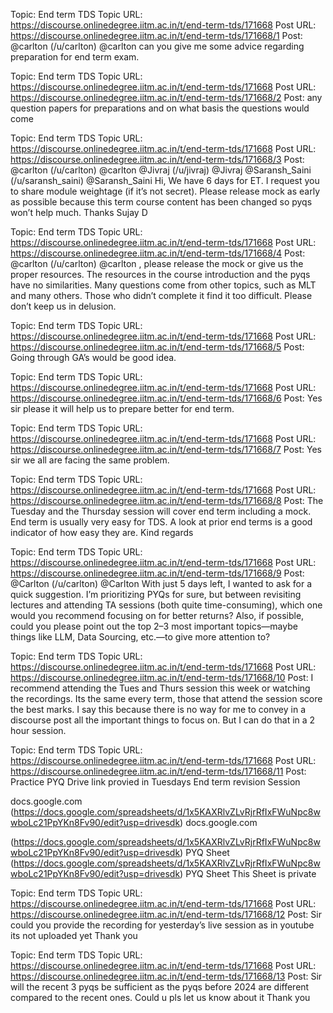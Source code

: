 Topic: End term TDS
Topic URL: https://discourse.onlinedegree.iitm.ac.in/t/end-term-tds/171668
Post URL: https://discourse.onlinedegree.iitm.ac.in/t/end-term-tds/171668/1
Post:  @carlton (/u/carlton) @carlton  can you give me some advice regarding preparation for end term exam. 

Topic: End term TDS
Topic URL: https://discourse.onlinedegree.iitm.ac.in/t/end-term-tds/171668
Post URL: https://discourse.onlinedegree.iitm.ac.in/t/end-term-tds/171668/2
Post:  any question papers for preparations and on what basis the questions would come 

Topic: End term TDS
Topic URL: https://discourse.onlinedegree.iitm.ac.in/t/end-term-tds/171668
Post URL: https://discourse.onlinedegree.iitm.ac.in/t/end-term-tds/171668/3
Post:  @carlton (/u/carlton) @carlton   @Jivraj (/u/jivraj) @Jivraj   @Saransh_Saini (/u/saransh_saini) @Saransh_Saini 
 Hi, 
 We have 6 days for ET. I request you to share module weightage (if it’s not secret). 
Please release mock as early as possible because this term course content has been changed so pyqs won’t help much. 
 Thanks 
Sujay D 

Topic: End term TDS
Topic URL: https://discourse.onlinedegree.iitm.ac.in/t/end-term-tds/171668
Post URL: https://discourse.onlinedegree.iitm.ac.in/t/end-term-tds/171668/4
Post:  @carlton (/u/carlton) @carlton , please release the mock or give us the proper resources. The resources in the course introduction and the pyqs have no similarities. Many questions come from other topics, such as MLT and many others. Those who didn’t complete it find it too difficult. Please don’t keep us in delusion. 

Topic: End term TDS
Topic URL: https://discourse.onlinedegree.iitm.ac.in/t/end-term-tds/171668
Post URL: https://discourse.onlinedegree.iitm.ac.in/t/end-term-tds/171668/5
Post:  Going through GA’s would be good idea. 

Topic: End term TDS
Topic URL: https://discourse.onlinedegree.iitm.ac.in/t/end-term-tds/171668
Post URL: https://discourse.onlinedegree.iitm.ac.in/t/end-term-tds/171668/6
Post:  Yes sir please it will help us to prepare better for end term. 

Topic: End term TDS
Topic URL: https://discourse.onlinedegree.iitm.ac.in/t/end-term-tds/171668
Post URL: https://discourse.onlinedegree.iitm.ac.in/t/end-term-tds/171668/7
Post:  Yes sir we all are facing the same problem. 

Topic: End term TDS
Topic URL: https://discourse.onlinedegree.iitm.ac.in/t/end-term-tds/171668
Post URL: https://discourse.onlinedegree.iitm.ac.in/t/end-term-tds/171668/8
Post:  The Tuesday and the Thursday session will cover end term including a mock. 
 End term is usually very easy for TDS. A look at prior end terms is a good indicator of how easy they are. 
 Kind regards 

Topic: End term TDS
Topic URL: https://discourse.onlinedegree.iitm.ac.in/t/end-term-tds/171668
Post URL: https://discourse.onlinedegree.iitm.ac.in/t/end-term-tds/171668/9
Post:  @Carlton (/u/carlton) @Carlton  With just 5 days left, I wanted to ask for a quick suggestion. 
 I’m prioritizing PYQs for sure, but between revisiting lectures and attending TA sessions (both quite time-consuming), which one would you recommend focusing on for better returns? 
 Also, if possible, could you please point out the top 2–3 most important topics—maybe things like LLM, Data Sourcing, etc.—to give more attention to? 

Topic: End term TDS
Topic URL: https://discourse.onlinedegree.iitm.ac.in/t/end-term-tds/171668
Post URL: https://discourse.onlinedegree.iitm.ac.in/t/end-term-tds/171668/10
Post:  I recommend attending the Tues and Thurs session this week or watching the recordings. Its the same every term, those that attend the session score the best marks. I say this because there is no way for me to convey in a discourse post all the important things to focus on. But I can do that in a 2 hour session. 

Topic: End term TDS
Topic URL: https://discourse.onlinedegree.iitm.ac.in/t/end-term-tds/171668
Post URL: https://discourse.onlinedegree.iitm.ac.in/t/end-term-tds/171668/11
Post:  Practice PYQ Drive link provied in Tuesdays End term revision Session 
 
 docs.google.com (https://docs.google.com/spreadsheets/d/1x5KAXRlvZLvRjrRfIxFWuNpc8wwboLc21PpYKn8Fv90/edit?usp=drivesdk) docs.google.com 
 
 
  (https://docs.google.com/spreadsheets/d/1x5KAXRlvZLvRjrRfIxFWuNpc8wwboLc21PpYKn8Fv90/edit?usp=drivesdk) 
 PYQ Sheet (https://docs.google.com/spreadsheets/d/1x5KAXRlvZLvRjrRfIxFWuNpc8wwboLc21PpYKn8Fv90/edit?usp=drivesdk) PYQ Sheet 
 This Sheet is private 
 
 
 
 



Topic: End term TDS
Topic URL: https://discourse.onlinedegree.iitm.ac.in/t/end-term-tds/171668
Post URL: https://discourse.onlinedegree.iitm.ac.in/t/end-term-tds/171668/12
Post:  Sir could you provide the recording for yesterday’s live session as in youtube its not uploaded yet 
Thank you 

Topic: End term TDS
Topic URL: https://discourse.onlinedegree.iitm.ac.in/t/end-term-tds/171668
Post URL: https://discourse.onlinedegree.iitm.ac.in/t/end-term-tds/171668/13
Post:  Sir will the recent 3 pyqs be sufficient as the pyqs before 2024 are different compared to the recent ones. Could u pls let us know about it 
Thank you 
